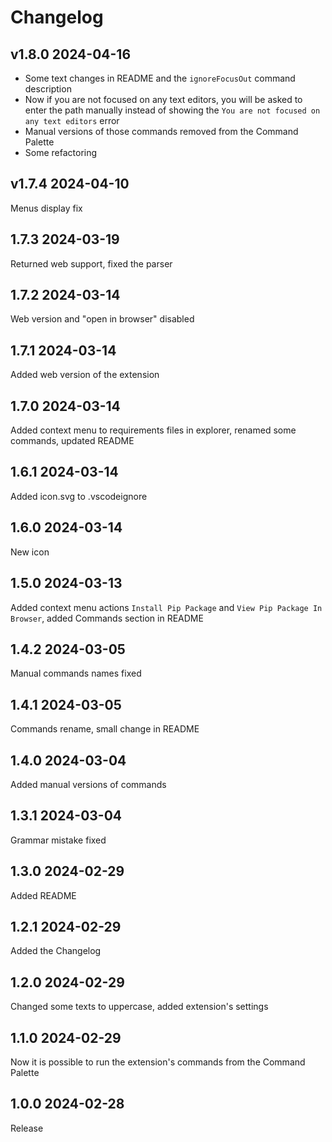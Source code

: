 # Changelog

## v1.8.0 2024-04-16
- Some text changes in README and the `ignoreFocusOut` command description
- Now if you are not focused on any text editors, you will be asked to enter the path manually instead of showing the `You are not focused on any text editors` error
- Manual versions of those commands removed from the Command Palette
- Some refactoring
## v1.7.4 2024-04-10
Menus display fix
## 1.7.3 2024-03-19
Returned web support, fixed the parser
## 1.7.2 2024-03-14
Web version and "open in browser" disabled
## 1.7.1 2024-03-14
Added web version of the extension
## 1.7.0 2024-03-14
Added context menu to requirements files in explorer, renamed some commands, updated README
## 1.6.1 2024-03-14
Added icon.svg to .vscodeignore
## 1.6.0 2024-03-14
New icon
## 1.5.0 2024-03-13
Added context menu actions `Install Pip Package` and `View Pip Package In Browser`, added Commands section in README
## 1.4.2 2024-03-05
Manual commands names fixed
## 1.4.1 2024-03-05
Commands rename, small change in README
## 1.4.0 2024-03-04
Added manual versions of commands
## 1.3.1 2024-03-04
Grammar mistake fixed
## 1.3.0 2024-02-29
Added README
## 1.2.1 2024-02-29
Added the Changelog
## 1.2.0 2024-02-29
Changed some texts to uppercase, added extension's settings
## 1.1.0 2024-02-29
Now it is possible to run the extension's commands from the Command Palette
## 1.0.0 2024-02-28
Release